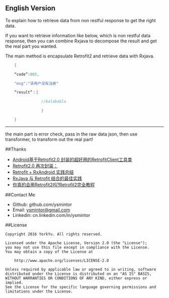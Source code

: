 ## English Version

To explain how to retrieve data from non restful response to get the right data.

If you want to retrieve information like below, which is non restful data response, then you can combine Rxjava to decompose the result and get the real part you wanted.

The main method is encapsulate Retrofit2 and retrieve data with Rxjava.

```java   
	{

	“code”:803,

	"msg":"该用户没有注册"

	“result”：{

                //balababla

                }

	}
```

----------

the main part is error check, pass in the raw data json, then use transformer, to transform out the real part!

##Thanks
- [Android基于Retrofit2.0 封装的超好用的RetrofitClient工具类]( http://www.jianshu.com/p/29c2a9ac5abf)
- [Retrofit2.0 再次封装：](http://www.jianshu.com/p/7edc1cce6b93)
- [Retrofit + RxAndroid 实践总结](http://www.jianshu.com/p/f48f6d31314b)
- [RxJava 与 Retrofit 结合的最佳实践]( https://gank.io/post/56e80c2c677659311bed9841)
- [你真的会用Retrofit2吗?Retrofit2完全教程](http://www.jianshu.com/p/308f3c54abdd)

##Contact Me
- Github:   github.com/ysmintor
- Email:    ysmintor@gmail.com
- Linkedin: cn.linkedin.com/in/ysmintor


##License

    Copyright 2016 YorkYu. All rights reserved.

    Licensed under the Apache License, Version 2.0 (the "License");
    you may not use this file except in compliance with the License.
    You may obtain a copy of the License at

        http://www.apache.org/licenses/LICENSE-2.0

    Unless required by applicable law or agreed to in writing, software
    distributed under the License is distributed on an "AS IS" BASIS,
    WITHOUT WARRANTIES OR CONDITIONS OF ANY KIND, either express or implied.
    See the License for the specific language governing permissions and
    limitations under the License.
